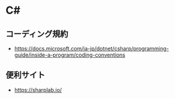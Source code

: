 # C#

## コーディング規約
- https://docs.microsoft.com/ja-jp/dotnet/csharp/programming-guide/inside-a-program/coding-conventions

## 便利サイト
- https://sharplab.io/
